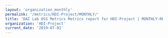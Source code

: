 ```yaml
---
layout: 'organization_monthly'
permalink: '/metrics/HDI-Project/MONTHLY/'
title: 'DAI Lab OSS Metrics Metrics report for HDI-Project | MONTHLY-REPORT-2019-07-01'
organization: 'HDI-Project'
current_date: '2019-07-01'
---
```

